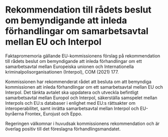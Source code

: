 # Rekommendation till rådets beslut om bemyndigande att inleda förhandlingar om samarbetsavtal mellan EU och Interpol

Faktapromemoria gällande EU-kommissionens förslag på rekommendation till rådets beslut om bemyndigande att inleda förhandlingar om ett samarbetsavtal mellan Europeiska unionen och Internationella kriminalpolisorganisationen (Interpol), COM (2021) 177.

Kommissionen har rekommenderat rådet att besluta om att bemyndiga kommissionen att inleda förhandlingar om ett samarbetsavtal mellan EU och Interpol. Det tänkta avtalet ska uppdatera och utveckla befintligt samarbetsavtal mellan Europol och Interpol, säkerställa samspelet mellan Interpols och EU:s databaser i enlighet med EU:s rättsakter om interoperabilitet, samt inrätta samarbetsavtal mellan Interpol och EU-byråerna Frontex, Eurojust och Eppo.

Regeringen välkomnar i huvudsak kommissionens rekommendation och är överlag positiv till det föreslagna förhandlingsmandatet.
